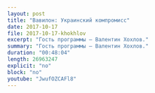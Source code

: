 ```yaml
---
layout: post
title: "Вавилон: Украинский компромисс"
date: 2017-10-17
file: 2017-10-17-khokhlov
excerpt: "Гость программы — Валентин Хохлов."
summary: "Гость программы — Валентин Хохлов."
duration: "00:48:04"
length: 26963247
explicit: "no"
block: "no"
youtube: "JwufOZCAFl8"
---
```

